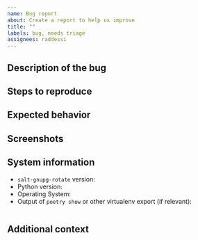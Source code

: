 ```yaml
---
name: Bug report
about: Create a report to help us improve
title: ""
labels: bug, needs triage
assignees: raddessi
---
```


## Description of the bug

<!-- A clear and concise description of what the bug is. -->

## Steps to reproduce

<!--
Write any steps that can be run to reproduce the behavior:
1. Go to '...'
2. Run command '...'
3. Scroll down to '...'
4. See error
-->

## Expected behavior

<!-- A clear and concise description of what you expected to happen. -->

## Screenshots

<!-- If applicable, add screenshots to help explain your problem. -->

## System information

<!-- Please complete as much of the following information as possible -->

- `salt-gnupg-rotate` version:
- Python version:
- Operating System:
- Output of `poetry show` or other virtualenv export (if relevant):
    ```
    ```

<!-- If there is any other system information you feel is relevant please add it here -->

## Additional context

<!-- Add any other context about the problem here. -->
